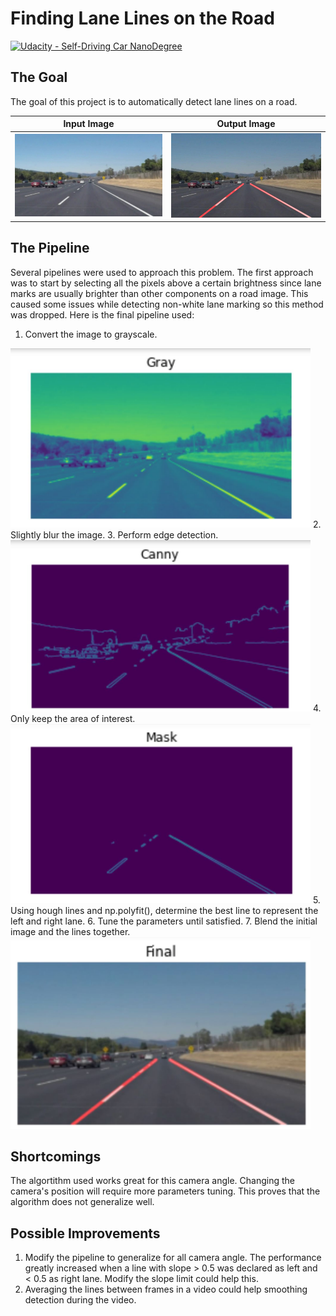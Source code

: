 # **Finding Lane Lines on the Road** 
[![Udacity - Self-Driving Car NanoDegree](https://s3.amazonaws.com/udacity-sdc/github/shield-carnd.svg)](http://www.udacity.com/drive)


The Goal
---
The goal of this project is to automatically detect lane lines on a road.

Input Image                |  Output Image
:-------------------------:|:-------------------------:
<img src="test_images/solidWhiteCurve.jpg"/>  | <img src="test_images_output/solidWhiteCurve.jpg"/>

The Pipeline
---
Several pipelines were used to approach this problem. The first approach was to start by selecting all the pixels above a certain brightness since lane marks are usually brighter than other components on a road image. This caused some issues while detecting non-white lane marking so this method was dropped. Here is the final pipeline used:
1. Convert the image to grayscale.
<img src="pipeline/gray.jpg" width="480" alt="Gray Image" />
2. Slightly blur the image.
3. Perform edge detection.
<img src="pipeline/canny.jpg" width="480" alt="Canny Image" />
4. Only keep the area of interest.
<img src="pipeline/mask.jpg" width="480" alt="Mask Image" />
5. Using hough lines and np.polyfit(), determine the best line to represent the left and right lane.
6. Tune the parameters until satisfied.
7. Blend the initial image and the lines together.
<img src="pipeline/final.jpg" width="480" alt="Final Image" />


Shortcomings
---
The algortithm used works great for this camera angle. Changing the camera's position will require more parameters tuning. This proves that the algorithm does not generalize well.

Possible Improvements
---
1. Modify the pipeline to generalize for all camera angle. The performance greatly increased when a line with slope > 0.5 was declared as left and < 0.5 as right lane. Modify the slope limit could help this.
2. Averaging the lines between frames in a video could help smoothing detection during the video.
